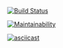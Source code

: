 [![Build Status](https://travis-ci.org/Foppp/frontend-project-lvl1.svg?branch=master)](https://travis-ci.org/Foppp/frontend-project-lvl1)


[![Maintainability](https://api.codeclimate.com/v1/badges/a99a88d28ad37a79dbf6/maintainability)](https://codeclimate.com/github/codeclimate/codeclimate/maintainability)

[![asciicast](https://asciinema.org/a/YuZqAiEQkDBf9Apx2UvaPkU8B.svg)](https://asciinema.org/a/YuZqAiEQkDBf9Apx2UvaPkU8B)